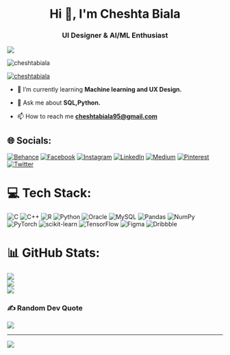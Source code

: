 <h1 align="center">Hi 👋, I'm Cheshta Biala</h1>
<h3 align="center">UI Designer & AI/ML Enthusiast</h3>
<img align=“right” width=“400” src=“https://i.pinimg.com/originals/06/ef/d9/06efd9fc18aade1ce5a7f80374b5ce61.gif”>
<p align="centre"> <img src="https://komarev.com/ghpvc/?username=cheshtabiala&label=Profile%20views&color=0e75b6&style=flat" alt="cheshtabiala" /> </p>

<p align="left"> <a href="https://github.com/ryo-ma/github-profile-trophy"><img src="https://github-profile-trophy.vercel.app/?username=cheshtabiala" alt="cheshtabiala" /></a> </p>

- 🌱 I’m currently learning **Machine learning and UX Design.**

- 💬 Ask me about **SQL,Python.**

- 📫 How to reach me **cheshtabiala95@gmail.com**


## 🌐 Socials:
[![Behance](https://img.shields.io/badge/Behance-1769ff?logo=behance&logoColor=white)](https://behance.net/https://www.behance.net/cheshtabiala) [![Facebook](https://img.shields.io/badge/Facebook-%231877F2.svg?logo=Facebook&logoColor=white)](https://facebook.com/cheshta.biala) [![Instagram](https://img.shields.io/badge/Instagram-%23E4405F.svg?logo=Instagram&logoColor=white)](https://instagram.com/cheshta_biala) [![LinkedIn](https://img.shields.io/badge/LinkedIn-%230077B5.svg?logo=linkedin&logoColor=white)](https://linkedin.com/in/https://www.linkedin.com/in/cheshta-biala-532335227/) [![Medium](https://img.shields.io/badge/Medium-12100E?logo=medium&logoColor=white)](https://medium.com/@https://medium.com/@cheshtabiala95) [![Pinterest](https://img.shields.io/badge/Pinterest-%23E60023.svg?logo=Pinterest&logoColor=white)](https://pinterest.com/https://in.pinterest.com/cheshtabiala95/) [![Twitter](https://img.shields.io/badge/Twitter-%231DA1F2.svg?logo=Twitter&logoColor=white)](https://twitter.com/cheshta_biala) 

# 💻 Tech Stack:
![C](https://img.shields.io/badge/c-%2300599C.svg?style=for-the-badge&logo=c&logoColor=white) ![C++](https://img.shields.io/badge/c++-%2300599C.svg?style=for-the-badge&logo=c%2B%2B&logoColor=white) ![R](https://img.shields.io/badge/r-%23276DC3.svg?style=for-the-badge&logo=r&logoColor=white) ![Python](https://img.shields.io/badge/python-3670A0?style=for-the-badge&logo=python&logoColor=ffdd54) ![Oracle](https://img.shields.io/badge/Oracle-F80000?style=for-the-badge&logo=oracle&logoColor=white) ![MySQL](https://img.shields.io/badge/mysql-%2300f.svg?style=for-the-badge&logo=mysql&logoColor=white) ![Pandas](https://img.shields.io/badge/pandas-%23150458.svg?style=for-the-badge&logo=pandas&logoColor=white) ![NumPy](https://img.shields.io/badge/numpy-%23013243.svg?style=for-the-badge&logo=numpy&logoColor=white) ![PyTorch](https://img.shields.io/badge/PyTorch-%23EE4C2C.svg?style=for-the-badge&logo=PyTorch&logoColor=white) ![scikit-learn](https://img.shields.io/badge/scikit--learn-%23F7931E.svg?style=for-the-badge&logo=scikit-learn&logoColor=white) ![TensorFlow](https://img.shields.io/badge/TensorFlow-%23FF6F00.svg?style=for-the-badge&logo=TensorFlow&logoColor=white) 	![Figma](https://img.shields.io/badge/figma-%23F24E1E.svg?style=for-the-badge&logo=figma&logoColor=white) ![Dribbble](https://img.shields.io/badge/Dribbble-EA4C89?style=for-the-badge&logo=dribbble&logoColor=white)
# 📊 GitHub Stats:
![](https://github-readme-stats.vercel.app/api?username=cheshtabiala&theme=dracula&hide_border=false&include_all_commits=true&count_private=false)<br/>
![](https://github-readme-streak-stats.herokuapp.com/?user=cheshtabiala&theme=dracula&hide_border=false)<br/>
![](https://github-readme-stats.vercel.app/api/top-langs/?username=cheshtabiala&theme=dracula&hide_border=false&include_all_commits=true&count_private=false&layout=compact)

### ✍️ Random Dev Quote
![](https://quotes-github-readme.vercel.app/api?type=horizontal&theme=radical)

---
[![](https://visitcount.itsvg.in/api?id=cheshtabiala&icon=0&color=3)](https://visitcount.itsvg.in)

<!-- Proudly created with GPRM ( https://gprm.itsvg.in ) -->
